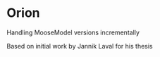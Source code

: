 # Orion
Handling MooseModel versions incrementally

Based on initial work by Jannik Laval for his thesis
